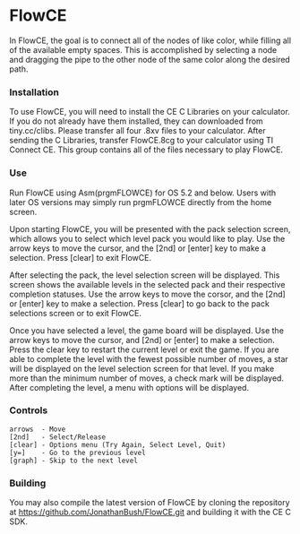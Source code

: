 # FlowCE

In FlowCE, the goal is to connect all of the nodes of like color, while filling all of the available empty spaces. This is accomplished by selecting a node and dragging the pipe to the other node of the same color along the desired path.

### Installation

To use FlowCE, you will need to install the CE C Libraries on your calculator. If you do not already have them installed, they can downloaded from tiny.cc/clibs. Please transfer all four .8xv files to your calculator. After sending the C Libraries, transfer FlowCE.8cg to your calculator using TI Connect CE. This group contains all of the files necessary to play FlowCE.

### Use

Run FlowCE using Asm(prgmFLOWCE) for OS 5.2 and below. Users with later OS versions may simply run prgmFLOWCE directly from the home screen.

Upon starting FlowCE, you will be presented with the pack selection screen, which allows you to select which level pack you would like to play. Use the arrow keys to move the cursor, and the [2nd] or [enter] key to make a selection. Press [clear] to exit FlowCE.

After selecting the pack, the level selection screen will be displayed. This screen shows the available levels in the selected pack and their respective completion statuses. Use the arrow keys to move the corsor, and the [2nd] or [enter] key to make a selection. Press [clear] to go back to the pack selections screen or to exit FlowCE.

Once you have selected a level, the game board will be displayed. Use the arrow keys to move the cursor, and [2nd] or [enter] to make a selection. Press the clear key to restart the current level or exit the game. If you are able to complete the level with the fewest possible number of moves, a star will be displayed on the level selection screen for that level. If you make more than the minimum number of moves, a check mark will be displayed. After completing the level, a menu with options will be displayed.

### Controls

    arrows  - Move
    [2nd]   - Select/Release
    [clear] - Options menu (Try Again, Select Level, Quit)
    [y=]    - Go to the previous level
    [graph] - Skip to the next level


### Building

You may also compile the latest version of FlowCE by cloning the repository at https://github.com/JonathanBush/FlowCE.git and building it with the CE C SDK.
